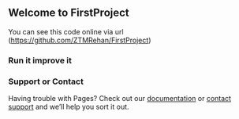 ## Welcome to FirstProject

You can see this code online via url (https://github.com/ZTMRehan/FirstProject) 
### Run it improve it


### Support or Contact

Having trouble with Pages? Check out our [documentation](https://help.github.com/categories/github-pages-basics/) or [contact support](https://github.com/contact) and we’ll help you sort it out.
